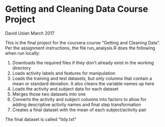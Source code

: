 # Getting and Cleaning Data Course Project
David Uslan
March 2017

This is the final project for the coursera course "Getting and Cleaning Data". Per the assignment instructions, the file run_analysis.R does the following when run locally:

1. Downloads the required files if they don't already exist in the working directory
2. Loads activity labels and features for manipulation
3. Loads the training and test datasets, but only columns that contain a mean or standard deviation. It also cleans the variable names up here
4. Loads the activity and subject data for each dataset 
5. Merges those two datasets into one
6. Converts the activity and subject columns into factors to allow for adding descriptive activity names and final step transformation
7. Creates a final dataset with the mean of each subject/activity pair

The final dataset is called "tidy.txt" 
